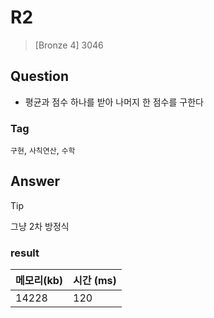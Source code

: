 # R2
> [Bronze 4] 3046

## Question
- 평균과 점수 하나를 받아 나머지 한 점수를 구한다

### Tag
`구현`, `사칙연산`, `수학`

## Answer

> [!tip]
> 그냥 2차 방정식

### result
| 메모리(kb) | 시간  (ms) |
|---------|----------|
| 14228   | 120       |
